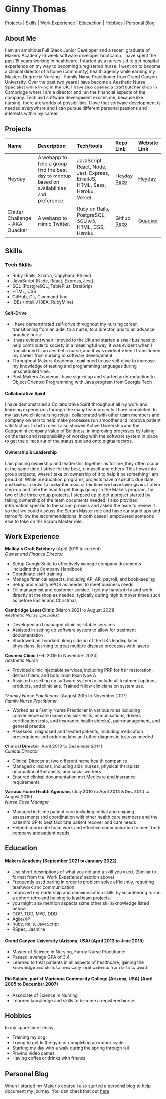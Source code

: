 # Ginny Thomas
[Projects](#Projects) | [Skills](#Skills) | [Work Experience](#Work_Experience) | [Educaction](#Education) | [Hobbies](#Hobbies) | [Personal Blog](#Personal-Blog)

## About Me
I am an ambitious Full Stack Junior Developer and a recent graduate of Makers Academy 16 week software developer bootcamp. I have spent the past 15 years working in healthcare.  I started as a nurses aid to get hospital experience on my way to becoming a registered nurse.  I went on to become a clinical director of a home (community) health agency while earning my Masters Degree in Nursing - Family Nurse Practitioner from Grand Canyon University. Over the past two years I have become a Aesthetic Nurse Specialist while living in the UK.  I have also opened a craft butcher shop in Cambridge where I am a director and run the financial aspects of the company.  Tech and software development excites me, because like nursing, there are worlds of possibilities.  I love that software development is needed everywhere and I can pursue different personal passions and interests within my career.

## Projects

Name  | Description  | Tech/tools  | Repo Link  | Website Link
| :---  | :---  | :---  | :--- | :---
Heyday           | A webapp to help a group find the best day to meetup based on availabilities and preference. | JavaScript, React, Node, Jest, Express, EmailJS, HTML, Sass, Heroku, Vercel | [Heyday Repo](https://github.com/ginnyamazed/Heyday.git) | [Heyday](https://heyday.vercel.app/)
| Chitter Challenge - AKA Quacker | A webapp to mimic Twitter. | Ruby on Rails, PostgreSQL, SQLite3, HTML, CSS, Heroku  | [Github Repo](https://github.com/ginnyamazed/chitter-challenge.git) | [Quacker](https://ginnysquacker.herokuapp.com/)

## Skills

### Tech Skills
- Ruby (Rails, Sinatra, Capybara, RSpec)
- JavaScript (Node, React, Express, Jest)
- SQL (PostgreSQL, TablePlus, DataGrip)
- HTML, CSS
- GitHub, Git, Command-line
- IDEs (IntelliJ IDEA, RubyMine)

#### Self-Drive

- I have demonstrated self-drive throughout my nursing career, transitioning from an aide, to a nurse, to a director, and to an advance practice nurse.
- It was evident when I moved to the UK and started a small business to help contribute to society in a meaningful way, it was evident when I transitioned to an aesthetic nurse, and it was evident when I transitioned my career from nursing to software development.  
- Throughout Makers Academy I continued to use self drive to increase my knowledge of testing and programming languages during unscheduled time.  
- Post Makers Academy I have signed up and started an Introduction to Object Oriented Programming with Java program from Georgia Tech

#### Collaborative Spirit

I have demonstrated a Collaborative Spirit throughout all my work and learning experiences through the many team projects I have completed.  In my last two clinic nursing roles I collaborated with other team members and company owners to help make processes run smoother and improve patient satisfaction.  In both roles I also showed Active Ownership and the Capgemini company value of Boldness, in improving processes by taking on the task and responsibility of working with the software system in place to get the clinics out of the status quo and onto digital records. 

#### Ownership & Leadership

I am placing ownership and leadership together as for me, they often occur at the same time.  I strive for the best, in myself and others.  This flows into group projects, where I take on ownership of it to help it be something I am proud of.  While in education programs, projects have a specific due date and tasks.  In order to make the most of the time we have been given, I often step-up and take the lead to get things going.  In the Makers program, for two of the three group projects, I stepped up to get a project started by taking ownership of the team documents needed. I also provided information specific to the scrum process and asked the team to review it so that we could discuss the Scrum Master role and have our stand ups and retros follow the recommendations.  In both cases I empowered someone else to take on the Scrum Master role.

## Work Experience

**Malloy's Craft Butchery** (April 2019 to current)  
_Owner and Finance Director_

- Setup Google Suite to effectively manage company documents including the Company Handbook 
- Coordinate staff training
- Manage finanical aspects, including AP, AR, payroll, and bookkeeping
- Setup and modify ePOS as needed to meet business needs
- Till managment and customer service.  I get my hands dirty and work directly at the shop as needed, typically during high turnover times such as before Easter and Christmas

**Cambridge Laser Clinic** (March 2021 to August 2021)  
_Aesthetic Nurse Specialist_

- Developed and managed clinic injectable services
- Assisted in setting up software system to allow for treatment documentation
- Shadowed and worked along side on of the UKs leading laser physicians, learning to treat multiple disease processes with lasers

**Cosmex Clinic** (Feb 2019 to November 2020)  
_Aesthetic Nurse_

- Provided clinic injectable services, including PRP for hair restoration, dermal fillers, and botulinum toxin type A
- Assisted in setting up software system to include all treatment options, products, and clinicians.  Trained fellow clinicians on system use. 

**Family Nurse Practitioner* (August 2015 to November 2017)  
_Family Nurse Practitioner_

- Worked as a Family Nurse Practioner in various roles including convenience care (same day sick visits, immunisations, drivers certification tests, and insurance health checks), pain management, and general practice
- Assessed, diagnosed and treated patients, including medication prescriptions and ordering labs and other diagnostic tests as needed

**Clinical Director** (April 2013 to December 2014)  
_Clinical Director_

- Clinical Director at two different home health companies
- Managed clinicians, including aids, nurses, physical therapists, occupational therapists, and social workers
- Ensured clinical documentation met Medicare and insurance requirements

**Various Home Health Agencies** (July 2010 to April 2013 & Dec 2014 to August 2015)  
_Nurse Case Manager_

- Managed in home patient care including intitial and ongoing assessments and coordination with other health care members and the patient's GP to best facilitate patient recover and care needs
- Helped coordinate team work and effective communication to meet both company and patient needs

## Education

#### Makers Academy (September 2021 to January 2022)
- Use short descriptions of what you did and a skill you used. (Similar to format from the 'Work Experience' section above)
- Frequently used paring in order to problem solve efficiently, requiring teamwork and communication.
- Improved my leadership and communication skills by volunteering to run a cohort retro and helping to lead team projects.
- you might also mention aspects some other skills/knowledge listed below: 
- OOP, TDD, MVC, DDD
- Agile/XP
- Ruby, Rails, JavaScript
- RSpec, Jasmine

#### Grand Canyon University (Arizona, USA) (April 2013 to June 2015)

- Master of Science in Nursing, Family Nurse Practitioner
- Passed, average GPA of 3.4
- Learned to treat patients in all aspects of healthcare, gaining the knowledge and skills to medically treat patients from birth to death

#### Rio Salado, part of Maricopa Community College (Arizona, USA) (April 2005 to December 2007)

- Associate of Science in Nursing
- Learned knowledge and skills to become a registered nurse.  

## Hobbies

In my spare time I enjoy 
- Training my dog
- Trying to get to the gym or completing an indoor cycle
- Starting my day with a walk during the spring through fall
- Playing video games
- Having coffee or drinks with friends

## Personal Blog

When I started my Maker's course I also started a personal blog to help document my journey.  You can check that out [here](https://fnp2se.wordpress.com/)
